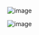
![image](https://github.com/user-attachments/assets/a1d76aca-cdb9-404f-8093-0ac4c242b3b0)

![image](https://github.com/user-attachments/assets/49cf18bd-bd16-41fb-a4f9-b4cba7d2672c)
